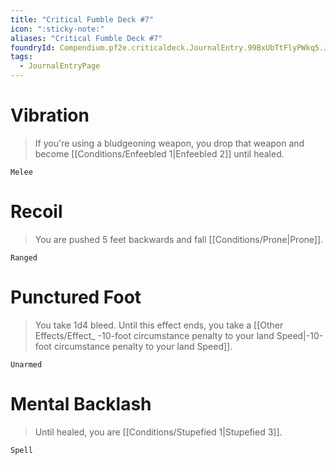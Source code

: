 ```yaml
---
title: "Critical Fumble Deck #7"
icon: ":sticky-note:"
aliases: "Critical Fumble Deck #7"
foundryId: Compendium.pf2e.criticaldeck.JournalEntry.99BxUbTtFlyPWkq5.JournalEntryPage.zW0b5OCcFi5TPYp5
tags:
  - JournalEntryPage
---
```

# Vibration

> If you're using a bludgeoning weapon, you drop that weapon and become [[Conditions/Enfeebled 1|Enfeebled 2]] until healed.

`Melee`

# Recoil

> You are pushed 5 feet backwards and fall [[Conditions/Prone|Prone]].

`Ranged`

# Punctured Foot

> You take 1d4 bleed. Until this effect ends, you take a [[Other Effects/Effect\_ -10-foot circumstance penalty to your land Speed|-10-foot circumstance penalty to your land Speed]].

`Unarmed`

# Mental Backlash

> Until healed, you are [[Conditions/Stupefied 1|Stupefied 3]].

`Spell`